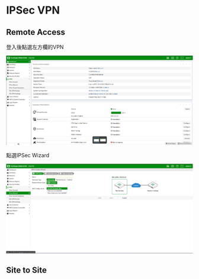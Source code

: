 # IPSec VPN #

## Remote Access ##

登入後點選左方欄的VPN

![](Image/1.png)

點選IPSec Wizard

![](Image/2.png)

## Site to Site ##

